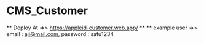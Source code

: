 # CMS_Customer

** Deploy At =>> https://appleid-customer.web.app/ **
** example user =>> email : aji@mail.com, password : satu1234